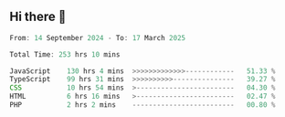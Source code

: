 ## Hi there 👋
<!--START_SECTION:Muni-->

```Javascript
From: 14 September 2024 - To: 17 March 2025

Total Time: 253 hrs 10 mins

JavaScript    130 hrs 4 mins  >>>>>>>>>>>>>------------   51.33 %
TypeScript    99 hrs 31 mins  >>>>>>>>>>---------------   39.27 %
CSS           10 hrs 54 mins  >------------------------   04.30 %
HTML          6 hrs 16 mins   >------------------------   02.47 %
PHP           2 hrs 2 mins    -------------------------   00.80 %
```

<!--END_SECTION:Muni-->
